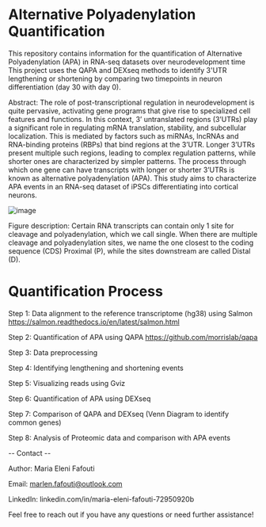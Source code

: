# Alternative Polyadenylation Quantification
This repository contains information for the quantification of Alternative Polyadenylation (APA) in RNA-seq datasets over neurodevelopment time 
This project uses the QAPA and DEXseq methods to identify 3'UTR lengthening or shortening by comparing two timepoints in neuron differentiation (day 30 with day 0). 

Abstract: The role of post-transcriptional regulation in neurodevelopment is quite pervasive, activating gene programs that give rise to specialized cell 
features and functions. In this context, 3’ untranslated regions (3’UTRs) play a significant role in regulating mRNA translation, stability, and subcellular 
localization. This is mediated by factors such as miRNAs, lncRNAs and RNA-binding proteins (RBPs) that bind regions at the 3’UTR. Longer 3’UTRs present 
multiple such regions, leading to complex regulation patterns, while shorter ones are characterized by simpler patterns. The process through which one 
gene can have transcripts with longer or shorter 3’UTRs is known as alternative polyadenylation (APA). This study aims to characterize APA events in an 
RNA-seq dataset of iPSCs differentiating into cortical neurons. 

![image](https://github.com/neurogeek03/Thesis_Alternative_Polyadenylation/assets/148254213/ac313eb3-544a-4d46-a5fa-4fd504399dcb)

Figure description: Certain RNA transcripts can contain only 1 site for cleavage and polyadenylation, which we call single. When there are multiple cleavage and 
polyadenylation sites, we name the one closest to the coding sequence (CDS) Proximal (P), while the sites downstream are called Distal (D). 

# Quantification Process 

Step 1: Data alignment to the reference transcriptome (hg38) using Salmon https://salmon.readthedocs.io/en/latest/salmon.html 

Step 2: Quantification of APA using QAPA https://github.com/morrislab/qapa 

Step 3: Data preprocessing 
  
Step 4: Identifying lengthening and shortening events 

Step 5: Visualizing reads using Gviz 

Step 6: Quantification of APA using DEXseq 

Step 7: Comparison of QAPA and DEXseq (Venn Diagram to identify common genes)

Step 8: Analysis of Proteomic data and comparison with APA events 

-- Contact --

Author: Maria Eleni Fafouti

Email: marlen.fafouti@outlook.com

LinkedIn: linkedin.com/in/maria-eleni-fafouti-72950920b 

Feel free to reach out if you have any questions or need further assistance!
